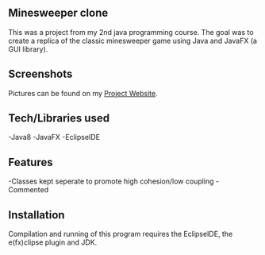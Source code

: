 ## Minesweeper clone
This was a project from my 2nd java programming course. The goal was to create a replica of the classic minesweeper game using Java and JavaFX (a GUI library).

## Screenshots
Pictures can be found on my [Project Website](http://krishanhewitt.ca/projectPage.php#msDiv).

## Tech/Libraries used
  -Java8
  -JavaFX
  -EclipseIDE
  
## Features
  -Classes kept seperate to promote high cohesion/low coupling
  -Commented 

## Installation
Compilation and running of this program requires the EclipseIDE, the e(fx)clipse plugin and JDK.


